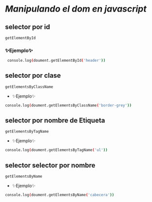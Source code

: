 # _Manipulando el dom en javascript_

## selector por id

```sh
getElementById
```

### ✨Ejemplo✨

```sh
 console.log(doument.getElementById('header'))
```

## selector por clase

```sh
getElementsByClassName
```

-   ✨Ejemplo✨

```sh
console.log(doument.getElementsByClassName('border-grey'))
```

## selector por nombre de Etiqueta

```sh
getElementsByTagName
```

-   ✨Ejemplo✨

```sh
console.log(doument.getElementsByTagName('ul'))
```

## selector selector por nombre

```sh
getElementsByName
```

-   ✨Ejemplo✨

```sh
console.log(doument.getElementsByName('cabecera'))
```
